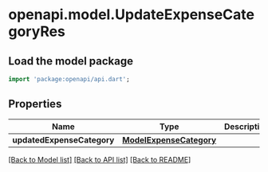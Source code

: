 # openapi.model.UpdateExpenseCategoryRes

## Load the model package
```dart
import 'package:openapi/api.dart';
```

## Properties
Name | Type | Description | Notes
------------ | ------------- | ------------- | -------------
**updatedExpenseCategory** | [**ModelExpenseCategory**](ModelExpenseCategory.md) |  | 

[[Back to Model list]](../README.md#documentation-for-models) [[Back to API list]](../README.md#documentation-for-api-endpoints) [[Back to README]](../README.md)


